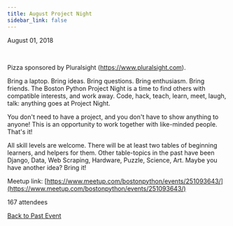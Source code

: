 ```yaml
---
title: August Project Night
sidebar_link: false
---
```


August 01, 2018


   

Pizza sponsored by Pluralsight (https://www.pluralsight.com).

Bring a laptop. Bring ideas. Bring questions. Bring enthusiasm. Bring friends. The Boston Python Project Night is a time to find others with compatible interests, and work away. Code, hack, teach, learn, meet, laugh, talk: anything goes at Project Night.

You don't need to have a project, and you don't have to show anything to anyone! This is an opportunity to work together with like-minded people. That's it!

All skill levels are welcome. There will be at least two tables of beginning learners, and helpers for them. Other table-topics in the past have been Django, Data, Web Scraping, Hardware, Puzzle, Science, Art. Maybe you have another idea? Bring it!


Meetup link: [https://www.meetup.com/bostonpython/events/251093643/](https://www.meetup.com/bostonpython/events/251093643/)

167 attendees

[Back to Past Event](past-events.md)